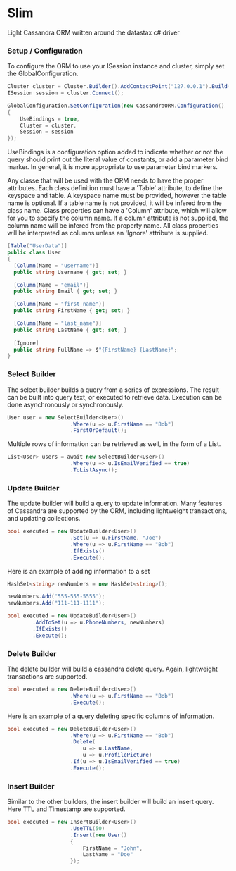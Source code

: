 # Slim
Light Cassandra ORM written around the datastax c# driver

### Setup / Configuration

To configure the ORM to use your ISession instance and cluster, simply set the GlobalConfiguration.

```cs
Cluster cluster = Cluster.Builder().AddContactPoint("127.0.0.1").Build();
ISession session = cluster.Connect();

GlobalConfiguration.SetConfiguration(new CassandraORM.Configuration()
{
    UseBindings = true,
    Cluster = cluster,
    Session = session
});
```

UseBindings is a configuration option added to indicate whether or not the query should print out the literal value of constants,
or add a parameter bind marker. In general, it is more appropriate to use parameter bind markers.

Any classe that will be used with the ORM needs to have the proper attributes. Each class definition must have a 'Table' attribute, to define the keyspace and table. A keyspace name must be provided, however the table name is optional. If a table name is not provided, it will be infered from the class name. Class properties can have a 'Column' attribute, which will allow for you to specify the column name. If a column attribute is not supplied, the column name will be infered from the property name. All class properties will be interpreted as columns unless an 'Ignore' attribute is supplied.

```cs
[Table("UserData")]
public class User
{
  [Column(Name = "username")]
  public string Username { get; set; }

  [Column(Name = "email")]
  public string Email { get; set; }

  [Column(Name = "first_name")]
  public string FirstName { get; set; }

  [Column(Name = "last_name")]
  public string LastName { get; set; }
  
  [Ignore]
  public string FullName => $"{FirstName} {LastName}";
}
```

### Select Builder

The select builder builds a query from a series of expressions. The result can be built into query text, or executed to retrieve data.
Execution can be done asynchronously or synchronously. 

```cs
User user = new SelectBuilder<User>()
                    .Where(u => u.FirstName == "Bob")
                    .FirstOrDefault();
```

Multiple rows of information can be retrieved as well, in the form of a List.

```cs
List<User> users = await new SelectBuilder<User>()
                    .Where(u => u.IsEmailVerified == true)
                    .ToListAsync();
```

### Update Builder

The update builder will build a query to update information. Many features of Cassandra are supported by the ORM, including lightweight
transactions, and updating collections.

```cs
bool executed = new UpdateBuilder<User>()
                    .Set(u => u.FirstName, "Joe")
                    .Where(u => u.FirstName == "Bob")
                    .IfExists()
                    .Execute();
```

Here is an example of adding information to a set

```cs
HashSet<string> newNumbers = new HashSet<string>();

newNumbers.Add("555-555-5555");
newNumbers.Add("111-111-1111");

bool executed = new UpdateBuilder<User>()
        .AddToSet(u => u.PhoneNumbers, newNumbers)
        .IfExists()
        .Execute();
```

### Delete Builder

The delete builder will build a cassandra delete query. Again, lightweight transactions are supported.

```cs
bool executed = new DeleteBuilder<User>()
                    .Where(u => u.FirstName == "Bob")
                    .Execute();
```

Here is an example of a query deleting specific columns of information. 

```cs
bool executed = new DeleteBuilder<User>()
                    .Where(u => u.FirstName == "Bob")
                    .Delete(
                        u => u.LastName,
                        u => u.ProfilePicture)
                    .If(u => u.IsEmailVerified == true)
                    .Execute();
```

### Insert Builder

Similar to the other builders, the insert builder will build an insert query. Here TTL and Timestamp are supported.

```cs
bool executed = new InsertBuilder<User>()
                    .UseTTL(50)
                    .Insert(new User()
                    {
                        FirstName = "John",
                        LastName = "Doe"
                    });
```
